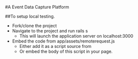 #A Event Data Capture Platform

##To setup local testing.
- Fork/clone the project
- Navigate to the project and run rails s
  - This will launch the application server on localhost:3000
- Embed the code from app/assets/remoterequest.js
  - Either add it as a script source from
    <script type="text/javascript" src="http://pks.nurelm.com/NuLog/remoterequest.js"></script>
  - Or embed the body of this script in your page.